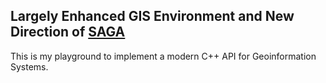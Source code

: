 ## Largely Enhanced GIS Environment and New Direction of [SAGA](http://www.saga-gis.org/)

This is my playground to implement a modern C++ API for Geoinformation Systems.
